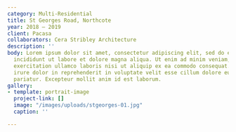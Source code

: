 ```yaml
---
category: Multi-Residential
title: St Georges Road, Northcote
year: 2018 — 2019
client: Pacasa
collaborators: Cera Stribley Architecture
description: ''
body: Lorem ipsum dolor sit amet, consectetur adipiscing elit, sed do eiusmod tempor
  incididunt ut labore et dolore magna aliqua. Ut enim ad minim veniam, quis nostrud
  exercitation ullamco laboris nisi ut aliquip ex ea commodo consequat. Duis aute
  irure dolor in reprehenderit in voluptate velit esse cillum dolore eu fugiat nulla
  pariatur. Excepteur mollit anim id est laborum.
gallery:
- template: portrait-image
  project-link: []
  image: "/images/uploads/stgeorges-01.jpg"
  caption: ''

---
```

